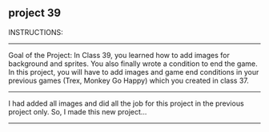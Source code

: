 ## project 39

INSTRUCTIONS:
____________________________________________________________________________________
Goal of the Project:
In Class 39, you learned how to add images for background and sprites. You also finally
wrote a condition to end the game.
In this project, you will have to add images and game end conditions in your previous games
(Trex, Monkey Go Happy) which you created in class 37.
___________________________________________________________________________________
I had added all images and did all the job for this project in the previous project 
only. So, I made this new project...
____________________________________________________________________________________________
